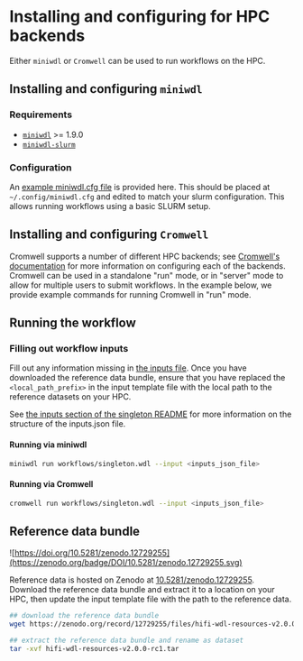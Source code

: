 # Installing and configuring for HPC backends

Either `miniwdl` or `Cromwell` can be used to run workflows on the HPC.

## Installing and configuring `miniwdl`

### Requirements

- [`miniwdl`](https://github.com/chanzuckerberg/miniwdl) >= 1.9.0
- [`miniwdl-slurm`](https://github.com/miniwdl-ext/miniwdl-slurm)

### Configuration

An [example miniwdl.cfg file](../blob/main/backends/hpc/miniwdl.cfg) is provided here. This should be placed at `~/.config/miniwdl.cfg` and edited to match your slurm configuration. This allows running workflows using a basic SLURM setup.

## Installing and configuring `Cromwell`

Cromwell supports a number of different HPC backends; see [Cromwell's documentation](https://cromwell.readthedocs.io/en/stable/backends/HPC/) for more information on configuring each of the backends.  Cromwell can be used in a standalone "run" mode, or in "server" mode to allow for multiple users to submit workflows.  In the example below, we provide example commands for running Cromwell in "run" mode.

## Running the workflow

### Filling out workflow inputs

Fill out any information missing in [the inputs file](../blob/main/backends/hpc/singleton.hpc.inputs.json). Once you have downloaded the reference data bundle, ensure that you have replaced the `<local_path_prefix>` in the input template file with the local path to the reference datasets on your HPC.

See [the inputs section of the singleton README](./singleton#inputs) for more information on the structure of the inputs.json file.

#### Running via miniwdl

```bash
miniwdl run workflows/singleton.wdl --input <inputs_json_file>
```

#### Running via Cromwell

```bash
cromwell run workflows/singleton.wdl --input <inputs_json_file>
```

## Reference data bundle

![https://doi.org/10.5281/zenodo.12729255](https://zenodo.org/badge/DOI/10.5281/zenodo.12729255.svg)

Reference data is hosted on Zenodo at [10.5281/zenodo.12729255](https://zenodo.org/record/12729255).  Download the reference data bundle and extract it to a location on your HPC, then update the input template file with the path to the reference data.

```bash
## download the reference data bundle
wget https://zenodo.org/record/12729255/files/hifi-wdl-resources-v2.0.0-rc1.tar

## extract the reference data bundle and rename as dataset
tar -xvf hifi-wdl-resources-v2.0.0-rc1.tar
```
